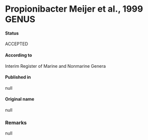 # Propionibacter Meijer et al., 1999 GENUS

#### Status
ACCEPTED

#### According to
Interim Register of Marine and Nonmarine Genera

#### Published in
null

#### Original name
null

### Remarks
null